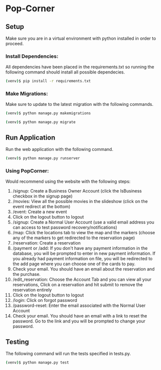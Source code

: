 # Pop-Corner

## Setup
Make sure you are in a virtual environment with python installed in order to proceed. 
### Install Dependencies:
All dependencies have been placed in the requirements.txt so running the following command should install all possible dependecies. 
```sh
(venv)$ pip install -r requirements.txt
```
### Make Migrations:
Make sure to update to the latest migration with the following commands. 
```sh
(venv)$ python manage.py makemigrations
```
```sh
(venv)$ python manage.py migrate
```

## Run Application
Run the web application with the following command. 
```sh
(venv)$ python manage.py runserver
```
### Using PopCorner:
Would recommend using the website with the following steps:
  1. /signup: Create a Business Owner Account (click the IsBusiness checkbox in the signup page)
  2. /movies: View all the possible movies in the slideshow (click on the event redirect at the bottom)
  3. /event: Create a new event
  4. Click on the logout button to logout
  5. /signup: Create a Normal User Account (use a valid email address you can access to test password recovery/notifications)
  6. /map: Click the locations tab to view the map and the markers (choose any of the markers to get redirected to the reservation page)
  7. /reservation: Create a reservation 
  8. /payment or /add: If you don't have any payment information in the database, you will be prompted to enter in new payment information. If you already had payment information on file, you will be redirected to the add page where you can choose one of the cards to pay. 
  9. Check your email. You should have an email about the reservation and the purchase. 
  10. /edit_reservation: Choose the Account Tab and you can view all your reservations, Click on a reservation and hit submit to remove the reservation entirely
  11. Click on the logout button to logout
  12. /login: Click on forgot password
  13. /password-reset: Enter the email associated with the Normal User Account
  14. Check your email. You should have an email with a link to reset the password. Go to the link and you will be prompted to change your password. 

## Testing
The following command will run the tests specified in tests.py. 
```sh
(venv)$ python manage.py test
```

